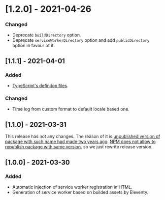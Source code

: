 # [1.2.0] - 2021-04-26

### Changed

- Deprecate `buildDirectory` option.
- Deprecate `serviceWorkerDirectory` option and add `publicDirectory` option in favour of it.

## [1.1.1] - 2021-04-01

### Added

- [TypeScript's definiton files](https://www.typescriptlang.org/docs/handbook/declaration-files/templates/module-d-ts.html).

### Changed

- Time log from custom format to default locale based one.

## [1.1.0] - 2021-03-31

This release has not any changes. The reason of it is [unpublished version of package with such name had made two years ago](https://registry.npmjs.org/eleventy-plugin-workbox). [NPM does not allow to republish package with same version](https://docs.npmjs.com/cli/v7/commands/npm-unpublish#description), so we just rewrite release version.

## [1.0.0] - 2021-03-30

### Added

- Automatic injection of service worker registration in HTML.
- Generation of service worker based on builded assets by Eleventy.

